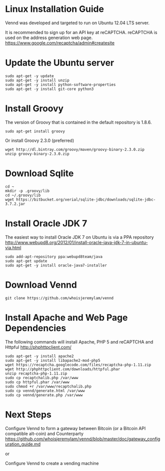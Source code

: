 Linux Installation Guide
========================
Vennd was developed and targeted to run on Ubuntu 12.04 LTS server.

It is recommended to sign up for an API key at reCAPTCHA. reCAPTCHA is used on the address generation web page.
https://www.google.com/recaptcha/admin#createsite

Update the Ubuntu server
========================
```
sudo apt-get -y update
sudo apt-get -y install unzip
sudo apt-get -y install python-software-properties
sudo apt-get -y install git-core python3
```

Install Groovy
==============
The version of Groovy that is contained in the default repository is 1.8.6.

```
sudo apt-get install groovy
```

Or install Groovy 2.3.0 (preferred)

```
wget http://dl.bintray.com/groovy/maven/groovy-binary-2.3.0.zip
unzip groovy-binary-2.3.0.zip
```

Download Sqlite
===============
```
cd ~
mkdir -p .groovy/lib
cd ~/.groovy/lib
wget https://bitbucket.org/xerial/sqlite-jdbc/downloads/sqlite-jdbc-3.7.2.jar
```

Install Oracle JDK 7
====================
The easiest way to install Oracle JDK 7 on Ubuntu is via a PPA repository http://www.webupd8.org/2012/01/install-oracle-java-jdk-7-in-ubuntu-via.html

```
sudo add-apt-repository ppa:webupd8team/java
sudo apt-get update
sudo apt-get -y install oracle-java7-installer
```

Download Vennd
==============

```
git clone https://github.com/whoisjeremylam/vennd
```


Install Apache and Web Page Dependencies
========================================
The following commands will install Apache, PHP 5 and reCAPTCHA and Httpful http://phphttpclient.com/

```
sudo apt-get -y install apache2
sudo apt-get -y install libapache2-mod-php5
wget https://recaptcha.googlecode.com/files/recaptcha-php-1.11.zip
wget http://phphttpclient.com/downloads/httpful.phar
unzip recaptcha-php-1.11.zip
sudo cp recaptchalib.php /var/www
sudo cp httpful.phar /var/www
sudo chmod +r /var/www/recaptchalib.php
sudo cp vennd/generate.html /var/www
sudo cp vennd/generate.php /var/www
```


Next Steps
==========
Configure Vennd to form a gateway between Bitcoin (or a Bitcoin API compatible alt-coin) and Counterparty https://github.com/whoisjeremylam/vennd/blob/master/doc/gateway_configuration_guide.md

or

Configure Vennd to create a vending machine
